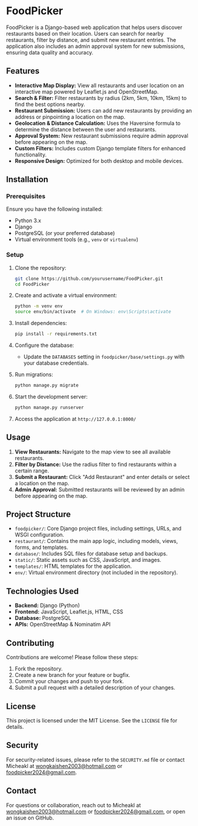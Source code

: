 # FoodPicker

FoodPicker is a Django-based web application that helps users discover restaurants based on their location. Users can search for nearby restaurants, filter by distance, and submit new restaurant entries. The application also includes an admin approval system for new submissions, ensuring data quality and accuracy.

## Features

- **Interactive Map Display:** View all restaurants and user location on an interactive map powered by Leaflet.js and OpenStreetMap.
- **Search & Filter:** Filter restaurants by radius (2km, 5km, 10km, 15km) to find the best options nearby.
- **Restaurant Submission:** Users can add new restaurants by providing an address or pinpointing a location on the map.
- **Geolocation & Distance Calculation:** Uses the Haversine formula to determine the distance between the user and restaurants.
- **Approval System:** New restaurant submissions require admin approval before appearing on the map.
- **Custom Filters:** Includes custom Django template filters for enhanced functionality.
- **Responsive Design:** Optimized for both desktop and mobile devices.

## Installation

### Prerequisites
Ensure you have the following installed:
- Python 3.x
- Django
- PostgreSQL (or your preferred database)
- Virtual environment tools (e.g., `venv` or `virtualenv`)

### Setup
1. Clone the repository:
   ```sh
   git clone https://github.com/yourusername/FoodPicker.git
   cd FoodPicker
   ```

2. Create and activate a virtual environment:
   ```sh
   python -m venv env
   source env/bin/activate  # On Windows: env\Scripts\activate
   ```

3. Install dependencies:
   ```sh
   pip install -r requirements.txt
   ```

4. Configure the database:
   - Update the `DATABASES` setting in `foodpicker/base/settings.py` with your database credentials.

5. Run migrations:
   ```sh
   python manage.py migrate
   ```

6. Start the development server:
   ```sh
   python manage.py runserver
   ```

7. Access the application at `http://127.0.0.1:8000/`

## Usage

1. **View Restaurants:** Navigate to the map view to see all available restaurants.
2. **Filter by Distance:** Use the radius filter to find restaurants within a certain range.
3. **Submit a Restaurant:** Click "Add Restaurant" and enter details or select a location on the map.
4. **Admin Approval:** Submitted restaurants will be reviewed by an admin before appearing on the map.

## Project Structure

- `foodpicker/`: Core Django project files, including settings, URLs, and WSGI configuration.
- `restaurant/`: Contains the main app logic, including models, views, forms, and templates.
- `database/`: Includes SQL files for database setup and backups.
- `static/`: Static assets such as CSS, JavaScript, and images.
- `templates/`: HTML templates for the application.
- `env/`: Virtual environment directory (not included in the repository).

## Technologies Used

- **Backend:** Django (Python)
- **Frontend:** JavaScript, Leaflet.js, HTML, CSS
- **Database:** PostgreSQL
- **APIs:** OpenStreetMap & Nominatim API

## Contributing

Contributions are welcome! Please follow these steps:
1. Fork the repository.
2. Create a new branch for your feature or bugfix.
3. Commit your changes and push to your fork.
4. Submit a pull request with a detailed description of your changes.

## License

This project is licensed under the MIT License. See the `LICENSE` file for details.

## Security

For security-related issues, please refer to the `SECURITY.md` file or contact Micheakl at wongkaishen2003@hotmail.com or foodpicker2024@gmail.com.

## Contact

For questions or collaboration, reach out to Micheakl at wongkaishen2003@hotmail.com or foodpicker2024@gmail.com, or open an issue on GitHub.
